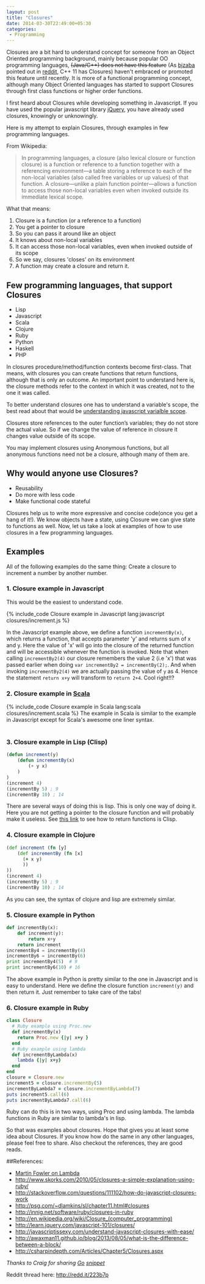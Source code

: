 ```yaml
---
layout: post
title: "Closures"
date: 2014-03-30T22:49:00+05:30
categories:
 - Programming
---
```

Closures are a bit hard to understand concept for someone from an Object Oriented programming background, mainly because popular OO programming languages, <s>(Java/C++) does not have this feature</s> (As [bjzaba][bjzaba] pointed out in [reddit][bjzaba_comment], C++ 11 has Closures) haven't embraced or promoted this feature until recently. It is more of a functional programming concept, although many Object Oriented languages has started to support Closures through first class functions or higher order functions.

I first heard about Closures while developing something in Javascript. If you have used the popular javascript library [jQuery][2], you have already used closures, knowingly or unknowingly.

Here is my attempt to explain Closures, through examples in few programming languages.

From Wikipedia:
> In programming languages, a closure (also lexical closure or function
> closure) is a function or reference to a function together with a
> referencing environment—a table storing a reference to each of the
> non-local variables (also called free variables or up values) of that
> function. A closure—unlike a plain function pointer—allows a
> function to access those non-local variables even when invoked outside
> its immediate lexical scope.

What that means:
1. Closure is a function (or a reference to a function)
2. You get a pointer to closure
3. So you can pass it around like an object
4. It knows about non-local variables
5. It can access those non-local variables, even when invoked outside of its scope
6. So we say, closures 'closes' on its environment
7. A function may create a closure and return it.

## Few programming languages, that support Closures
* Lisp
* Javascript
* Scala
* Clojure
* Ruby
* Python
* Haskell
* PHP

In closures procedure/method/function contexts become first-class. That means, with closures you can create functions that return functions, although that is only an outcome. An important point to understand here is, the closure methods refer to the context in which it was created, not to the one it was called.

To better understand closures one has to understand a variable's scope, the best read about that would be [understanding javascript varialble scope][1].

Closures store references to the outer function’s variables; they do not store the actual value. So if we change the value of reference in closure it changes value outside of its scope.

You may implement closures using Anonymous functions, but all anonymous functions need not be a closure, although many of them are.

## Why would anyone use Closures?
* Reusability
* Do more with less code
* Make functional code stateful

Closures help us to write more expressive and concise code(once you get a hang of it!). We know objects have a state, using Closure we can give state to functions as well.
Now, let us take a look at examples of how to use closures in a few programming languages.

## Examples

All of the following examples do the same thing: Create a closure to increment a number by another number.

### 1. Closure example in Javascript

This would be the easiest to understand code.

{% include_code Closure example in Javascript lang:javascript closures/increment.js %}

In the Javascript example above, we define a function `incrementBy(x)`, which returns a function, that accepts parameter 'y' and returns sum of x and y. Here the value of 'x' will go into the closure of the returned function and will be accessible whenever the function is invoked.
Note that when calling `incrementBy2(4)` our closure remembers the value 2 (i.e 'x') that was passed earlier when doing `var incrementBy2 = incrementBy(2);`. And when invoking `incrementBy2(4)` we are actually passing the value of `y` as 4. Hence the statement `return x+y` will transform to `return 2+4`. Cool right!!?

### 2. Closure example in [Scala][3]
{% include_code Closure example in Scala lang:scala closures/increment.scala %}
The example in Scala is similar to the example in Javascript except for Scala's awesome one liner syntax.  
<br/>

### 3. Closure example in Lisp (Clisp)
```lisp
(defun increment(y)
    (defun incrementBy(x)
        (+ y x)
    )
)
(increment 4)
(incrementBy 5) ; 9
(incrementBy 10) ; 14
```

There are several ways of doing this is lisp. This is only one way of doing it. Here you are not getting a pointer to the closure function and will probably make it useless. See [this link](http://dunsmor.com/lisp/onlisp/onlisp_9.html) to see how to return functions is Clisp.  


### 4. Closure example in Clojure
```clojure
(def increment (fn [y]
    (def incrementBy (fn [x]
      (+ x y)
      ))
))
(increment 4)
(incrementBy 5) ; 9
(incrementBy 10) ; 14
```
As you can see, the syntax of clojure and lisp are extremely similar.  


### 5. Closure example in Python
```python
def incrementBy(x):
    def increment(y):
        return x+y
    return increment
incrementBy4 = incrementBy(4)
incrementBy6 = incrementBy(6)
print incrementBy4(5)  # 9
print incrementBy6(10) # 16
```

The above example in Python is pretty similar to the one in Javascript and is easy to understand. Here we define the closure function `increment(y)` and then return it. Just remember to take care of the tabs!


### 6. Closure example in Ruby
```ruby
class Closure
  # Ruby example using Proc.new
  def incrementBy(x)
    return Proc.new {|y| x+y }
  end
  # Ruby example using lambda
  def incrementByLambda(x)
    lambda {|y| x+y}
  end
end
closure = Closure.new
increment5 = closure.incrementBy(5)
incrementByLambda7 = closure.incrementByLambda(7)
puts increment5.call(6)
puts incrementByLambda7.call(6)
```
Ruby can do this is in two ways, using Proc and using lambda. The lambda functions in Ruby are similar to lambda's in lisp.


So that was examples about closures. Hope that gives you at least some idea about Closures. If you know how do the same in any other languages, please feel free to share. Also checkout the references, they are good reads.

##References:
* [Martin Fowler on Lambda](http://martinfowler.com/bliki/Lambda.html)
* http://www.skorks.com/2010/05/closures-a-simple-explanation-using-ruby/
* http://stackoverflow.com/questions/111102/how-do-javascript-closures-work
* http://psg.com/~dlamkins/sl/chapter11.html#closures
* http://innig.net/software/ruby/closures-in-ruby
* http://en.wikipedia.org/wiki/Closure_(computer_programming)
* http://learn.jquery.com/javascript-101/closures/
* http://javascriptissexy.com/understand-javascript-closures-with-ease/
* http://awaxman11.github.io/blog/2013/08/05/what-is-the-difference-between-a-block/
* http://csharpindepth.com/Articles/Chapter5/Closures.aspx

_Thanks to Craig for sharing [Go][go] [snippet][craig]_

Reddit thread here: http://redd.it/223b7p

[1]: http://www.coolcoder.in/2014/03/everything-you-need-to-know-about.html "Everything you need to know about javascript variable scope"
[2]: http://jquery.com "jQuery"
[3]: http://scala-lang.org/ "Scala"
[go]: http://golang.org/ "The Go Programming Language"
[craig]: http://tech.deepumohan.com/2014/03/closures.html#comment-1316532644
[bjzaba]: http://www.reddit.com/user/bjzaba
[bjzaba_comment]: http://www.reddit.com/r/programming/comments/223b7p/closures/cgiyg9o
